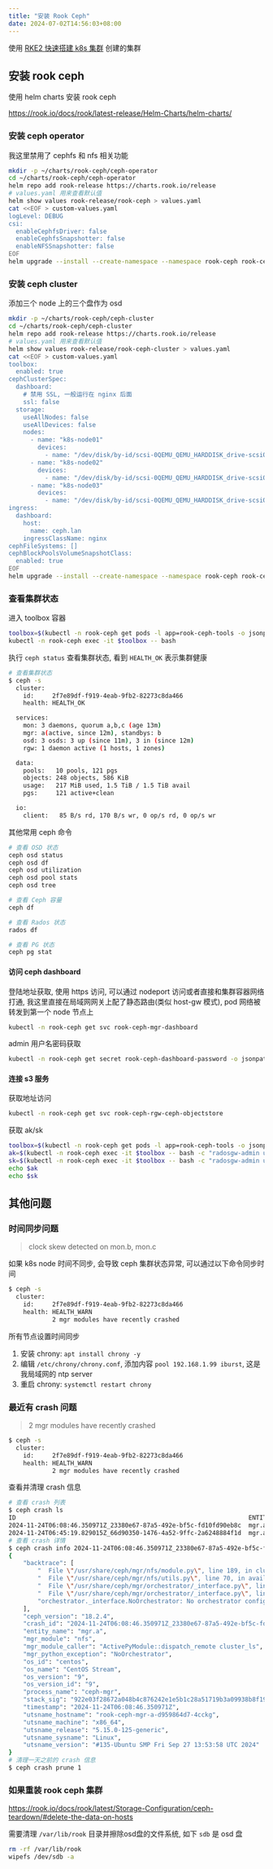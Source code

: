 ```yaml
---
title: "安装 Rook Ceph"
date: 2024-07-02T14:56:03+08:00
---
```


使用 [RKE2 快速搭建 k8s 集群](../rke2/) 创建的集群

## 安装 rook ceph

使用 helm charts 安装 rook ceph

https://rook.io/docs/rook/latest-release/Helm-Charts/helm-charts/

### 安装 ceph operator

我这里禁用了 cephfs 和 nfs 相关功能

```bash
mkdir -p ~/charts/rook-ceph/ceph-operator
cd ~/charts/rook-ceph/ceph-operator
helm repo add rook-release https://charts.rook.io/release
# values.yaml 用来查看默认值
helm show values rook-release/rook-ceph > values.yaml
cat <<EOF > custom-values.yaml
logLevel: DEBUG
csi:
  enableCephfsDriver: false
  enableCephfsSnapshotter: false
  enableNFSSnapshotter: false
EOF
helm upgrade --install --create-namespace --namespace rook-ceph rook-ceph rook-release/rook-ceph -f custom-values.yaml
```

### 安装 ceph cluster

添加三个 node 上的三个盘作为 osd

```bash
mkdir -p ~/charts/rook-ceph/ceph-cluster
cd ~/charts/rook-ceph/ceph-cluster
helm repo add rook-release https://charts.rook.io/release
# values.yaml 用来查看默认值
helm show values rook-release/rook-ceph-cluster > values.yaml
cat <<EOF > custom-values.yaml
toolbox:
  enabled: true
cephClusterSpec:
  dashboard:
    # 禁用 SSL, 一般运行在 nginx 后面
    ssl: false
  storage:
    useAllNodes: false
    useAllDevices: false
    nodes:
      - name: "k8s-node01"
        devices:
          - name: "/dev/disk/by-id/scsi-0QEMU_QEMU_HARDDISK_drive-scsi0-0-0-1"
      - name: "k8s-node02"
        devices:
          - name: "/dev/disk/by-id/scsi-0QEMU_QEMU_HARDDISK_drive-scsi0-0-0-1"
      - name: "k8s-node03"
        devices:
          - name: "/dev/disk/by-id/scsi-0QEMU_QEMU_HARDDISK_drive-scsi0-0-0-1"
ingress:
  dashboard:
    host:
      name: ceph.lan
    ingressClassName: nginx
cephFileSystems: []
cephBlockPoolsVolumeSnapshotClass:
  enabled: true
EOF
helm upgrade --install --create-namespace --namespace rook-ceph rook-ceph-cluster rook-release/rook-ceph-cluster -f custom-values.yaml
```

### 查看集群状态

进入 toolbox 容器

```bash
toolbox=$(kubectl -n rook-ceph get pods -l app=rook-ceph-tools -o jsonpath="{.items[0].metadata.name}")
kubectl -n rook-ceph exec -it $toolbox -- bash
```

执行 `ceph status` 查看集群状态, 看到 `HEALTH_OK` 表示集群健康

```bash
# 查看集群状态
$ ceph -s
  cluster:
    id:     2f7e89df-f919-4eab-9fb2-82273c8da466
    health: HEALTH_OK

  services:
    mon: 3 daemons, quorum a,b,c (age 13m)
    mgr: a(active, since 12m), standbys: b
    osd: 3 osds: 3 up (since 11m), 3 in (since 12m)
    rgw: 1 daemon active (1 hosts, 1 zones)

  data:
    pools:   10 pools, 121 pgs
    objects: 248 objects, 586 KiB
    usage:   217 MiB used, 1.5 TiB / 1.5 TiB avail
    pgs:     121 active+clean

  io:
    client:   85 B/s rd, 170 B/s wr, 0 op/s rd, 0 op/s wr
```

其他常用 ceph 命令

```bash
# 查看 OSD 状态
ceph osd status
ceph osd df
ceph osd utilization
ceph osd pool stats
ceph osd tree

# 查看 Ceph 容量
ceph df

# 查看 Rados 状态
rados df

# 查看 PG 状态
ceph pg stat
```

#### 访问 ceph dashboard

登陆地址获取, 使用 https 访问, 可以通过 nodeport 访问或者直接和集群容器网络打通, 我这里直接在局域网网关上配了静态路由(类似 host-gw 模式), pod 网络被转发到第一个 node 节点上

```bash
kubectl -n rook-ceph get svc rook-ceph-mgr-dashboard
```

admin 用户名密码获取

```bash
kubectl -n rook-ceph get secret rook-ceph-dashboard-password -o jsonpath="{.data.password}" | base64 -d
```

#### 连接 s3 服务

获取地址访问

```bash
kubectl -n rook-ceph get svc rook-ceph-rgw-ceph-objectstore
```

获取 ak/sk

```bash
toolbox=$(kubectl -n rook-ceph get pods -l app=rook-ceph-tools -o jsonpath="{.items[0].metadata.name}")
ak=$(kubectl -n rook-ceph exec -it $toolbox -- bash -c "radosgw-admin user info --uid rgw-admin-ops-user | jq -r '.keys[0].access_key'")
sk=$(kubectl -n rook-ceph exec -it $toolbox -- bash -c "radosgw-admin user info --uid rgw-admin-ops-user | jq -r '.keys[0].secret_key'")
echo $ak
echo $sk
```

## 其他问题

### 时间同步问题

> clock skew detected on mon.b, mon.c

如果 k8s node 时间不同步, 会导致 ceph 集群状态异常, 可以通过以下命令同步时间

```bash
$ ceph -s
  cluster:
    id:     2f7e89df-f919-4eab-9fb2-82273c8da466
    health: HEALTH_WARN
            2 mgr modules have recently crashed
```

所有节点设置时间同步

1. 安装 chrony: `apt install chrony -y`
2. 编辑 `/etc/chrony/chrony.conf`, 添加内容 `pool 192.168.1.99 iburst`, 这是我局域网的 ntp server
3. 重启 chrony: `systemctl restart chrony`

### 最近有 crash 问题

> 2 mgr modules have recently crashed

```bash
$ ceph -s
  cluster:
    id:     2f7e89df-f919-4eab-9fb2-82273c8da466
    health: HEALTH_WARN
            2 mgr modules have recently crashed
```

查看并清理 crash 信息

```bash
# 查看 crash 列表
$ ceph crash ls
ID                                                                ENTITY  NEW
2024-11-24T06:08:46.350971Z_23380e67-87a5-492e-bf5c-fd10fd90eb8c  mgr.a    *
2024-11-24T06:45:19.829015Z_66d90350-1476-4a52-9ffc-2a6248884f1d  mgr.a    *
# 查看 crash 详情
$ ceph crash info 2024-11-24T06:08:46.350971Z_23380e67-87a5-492e-bf5c-fd10fd90eb8c
{
    "backtrace": [
        "  File \"/usr/share/ceph/mgr/nfs/module.py\", line 189, in cluster_ls\n    return available_clusters(self)",
        "  File \"/usr/share/ceph/mgr/nfs/utils.py\", line 70, in available_clusters\n    completion = mgr.describe_service(service_type='nfs')",
        "  File \"/usr/share/ceph/mgr/orchestrator/_interface.py\", line 1664, in inner\n    completion = self._oremote(method_name, args, kwargs)",
        "  File \"/usr/share/ceph/mgr/orchestrator/_interface.py\", line 1731, in _oremote\n    raise NoOrchestrator()",
        "orchestrator._interface.NoOrchestrator: No orchestrator configured (try `ceph orch set backend`)"
    ],
    "ceph_version": "18.2.4",
    "crash_id": "2024-11-24T06:08:46.350971Z_23380e67-87a5-492e-bf5c-fd10fd90eb8c",
    "entity_name": "mgr.a",
    "mgr_module": "nfs",
    "mgr_module_caller": "ActivePyModule::dispatch_remote cluster_ls",
    "mgr_python_exception": "NoOrchestrator",
    "os_id": "centos",
    "os_name": "CentOS Stream",
    "os_version": "9",
    "os_version_id": "9",
    "process_name": "ceph-mgr",
    "stack_sig": "922e03f28672a048b4c876242e1e5b1c28a51719b3a09938b8f19b8435ffacbb",
    "timestamp": "2024-11-24T06:08:46.350971Z",
    "utsname_hostname": "rook-ceph-mgr-a-d959864d7-4cckg",
    "utsname_machine": "x86_64",
    "utsname_release": "5.15.0-125-generic",
    "utsname_sysname": "Linux",
    "utsname_version": "#135-Ubuntu SMP Fri Sep 27 13:53:58 UTC 2024"
}
# 清理一天之前的 crash 信息
$ ceph crash prune 1
```

### 如果重装 rook ceph 集群

https://rook.io/docs/rook/latest/Storage-Configuration/ceph-teardown/#delete-the-data-on-hosts

需要清理 `/var/lib/rook` 目录并擦除osd盘的文件系统, 如下 `sdb` 是 osd 盘

```bash
rm -rf /var/lib/rook
wipefs /dev/sdb -a
```
